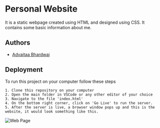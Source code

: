 
# Personal Website

It is a static webpage created using HTML and designed using CSS.
It contains some basic information about me.

## Authors

- [Advaitaa Bhardwaj](https://www.github.com/advaitaa-02)


## Deployment

To run this project on your computer follow these steps

    1. Clone this repository on your computer
    2. Open the main folder in VSCode or any other editor of your choice
    3. Navigate to the file 'index.html'
    4. On the bottom right corner, click on 'Go Live' to run the server. 
    5. After the server is live, a browser window pops up and this is the website, it would look something like this.


![Web Page](https://user-images.githubusercontent.com/92883292/217798883-85aecf26-8eeb-4fa0-81c2-b00146453304.png)



